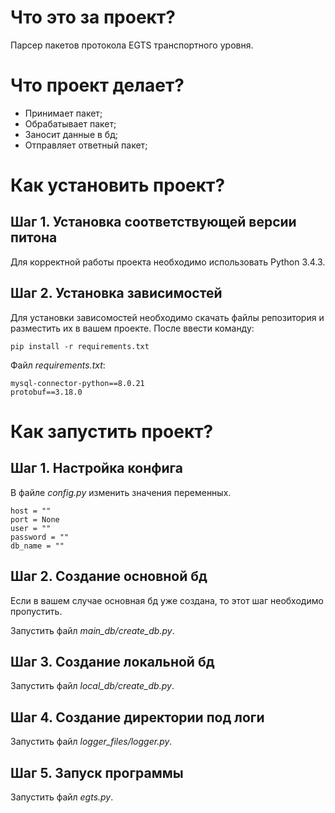 # Что это за проект?
Парсер пакетов протокола EGTS транспортного уровня.

# Что проект делает?
- Принимает пакет;
- Обрабатывает пакет;
- Заносит данные в бд;
- Отправляет ответный пакет;

# Как установить проект?
## Шаг 1. Установка соответствующей версии питона
Для корректной работы проекта необходимо использовать Python 3.4.3.

## Шаг 2. Установка зависимостей
Для установки зависомостей необходимо скачать файлы репозитория и разместить их в вашем проекте. После ввести команду:

`pip install -r requirements.txt`

Файл *requirements.txt*:
```
mysql-connector-python==8.0.21
protobuf==3.18.0
```

# Как запустить проект?
## Шаг 1. Настройка конфига
В файле *config.py* изменить значения переменных.
```
host = ""
port = None
user = ""
password = ""
db_name = ""
```

## Шаг 2. Создание основной бд
Если в вашем случае основная бд уже создана, то этот шаг необходимо пропустить.

Запустить файл *main_db/create_db.py*.

## Шаг 3. Создание локальной бд
Запустить файл *local_db/create_db.py*.

## Шаг 4. Создание директории под логи
Запустить файл *logger_files/logger.py*.

## Шаг 5. Запуск программы
Запустить файл *egts.py*.


